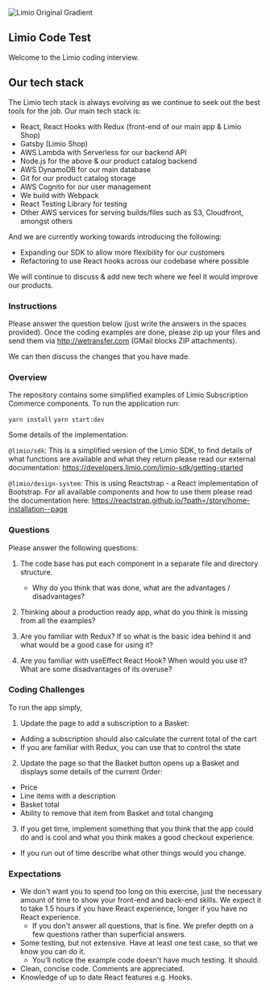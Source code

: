 ![Limio Original Gradient](https://user-images.githubusercontent.com/11695131/215449845-28b24f48-f2d9-4bfd-8b40-08e5617336cc.png)

## Limio Code Test

Welcome to the Limio coding interview.

## Our tech stack

The Limio tech stack is always evolving as we continue to seek out the best tools for the job. Our main tech stack is:

  * React, React Hooks with Redux (front-end of our main app & Limio Shop)
  * Gatsby (Limio Shop)
  * AWS Lambda with Serverless for our backend API
  * Node.js for the above & our product catalog backend
  * AWS DynamoDB for our main database
  * Git for our product catalog storage
  * AWS Cognito for our user management
  * We build with Webpack
  * React Testing Library for testing
  * Other AWS services for serving builds/files such as S3, Cloudfront, amongst others

And we are currently working towards introducing the following:

 * Expanding our SDK to allow more flexibility for our customers
 * Refactoring to use React hooks across our codebase where possible
 
We will continue to discuss & add new tech where we feel it would improve our products.

### Instructions

Please answer the question below (just write the answers in the spaces provided). Once the coding examples are done, please zip up your files and send them via http://wetransfer.com (GMail blocks ZIP attachments).  

We can then discuss the changes that you have made.

### Overview

The repository contains some simplified examples of Limio Subscription Commerce components. To run the application run:

`yarn install`
`yarn start:dev`

Some details of the implementation:

`@limio/sdk`: This is a simplified version of the Limio SDK, to find details of what functions are available and what they return please read our external documentation: https://developers.limio.com/limio-sdk/getting-started

`@limio/design-system`: This is using Reactstrap - a React implementation of Bootstrap. For all available components and how to use them please read the documentation here: https://reactstrap.github.io/?path=/story/home-installation--page

### Questions

Please answer the following questions:
    
1. The code base has put each component in a separate file and directory structure.   
   * Why do you think that was done, what are the advantages / disadvantages?

2. Thinking about a production ready app, what do you think is missing from all the examples?

3. Are you familiar with Redux? If so what is the basic idea behind it and what would be a good case for using it?

4. Are you familiar with useEffect React Hook? When would you use it? What are some disadvantages of its overuse? 

### Coding Challenges

To run the app simply, 

1. Update the page to add a subscription to a Basket:
  * Adding a subscription should also calculate the current total of the cart
  * If you are familiar with Redux, you can use that to control the state
2. Update the page so that the Basket button opens up a Basket and displays some details of the current Order:
  * Price
  * Line items with a description
  * Basket total
  * Ability to remove that item from Basket and total changing
3. If you get time, implement something that you think that the app could do and is cool and what you think makes a good checkout experience.
  * If you run out of time describe what other things would you change.

### Expectations
 * We don't want you to spend too long on this exercise, just the necessary amount of time to show your front-end and back-end skills. We expect it to take 1.5 hours if you have React experience, longer if you have no React experience. 
    * If you don't answer all questions, that is fine. We prefer depth on a few questions rather than superficial answers.
 * Some testing, but not extensive. Have at least one test case, so that we know you can do it. 
    * You'll notice the example code doesn't have much testing. It should.
 * Clean, concise code. Comments are appreciated.
 * Knowledge of up to date React features e.g. Hooks.




    
      
    
    

 





